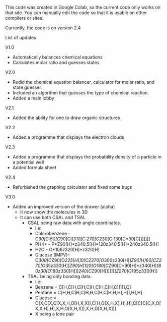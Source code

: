 This code was created in Google Colab, so the current code only works on that site.
You can manually edit the code so that it is usable on other compilers or sites.

Currently, the code is on version 2.4

List of updates

V1.0
  - Automatically balances chemical equations
  - Calculates molar ratio and guesses states

V2.0
  - Redid the chemical equation balancer, calculator for molar ratio, and state guesser.
  - Included an algorithm that guesses the type of chemical reaction.
  - Added a main lobby

V2.1
  - Added the ability for one to draw organic structures

V2.2
  - Added a programme that displays the electron clouds

V2.3
  - Added a programme that displays the probability density of a particle in a potential well
  - Added formula sheet

V2.4
  - Refurbished the graphing calculator and fixed some bugs

V3.0
  - Added an improved version of the drawer (alpha)
      - It now show the molecules in 3D
      - It can use both CSAL and TSAL
          - CSAL being raw data with angle coordinates.
               - i.e:
               - Chlorobenzene - C*90[C:50[C*90[Cl]*310[C:270[C*230[C:130[C*90[C]]]]]]]
               - PH4+          - P*Z90[H]*z340.5[H]*120z340.5[H]*240z340.5[H]
               - H2O           - O*106z320[H]*z320[H]
               - Glucose (IMPV)- C*300[C*Z90[O*225[H]]*0[C*Z270[O*300z330[H]]*Z90[H]*60[C*Z270[O*35z330[H]]*Z90[H]*120[O*180[C*Z90[C*90[H]*z340[H]*180z30[O*180z330[H]]]*240[C*Z90[H]]]]]]]*Z270[O*195z330[H]]
          - TSAL being only bonding data.
               - i.e:
               - Benzene       = C[H,C[H,C[H,C[H,C[H,C[H,C]]]]],C]
               - Pentane       = C[H,H,C[H,C[H,H,C[H,C[H,H,H],H]],H],H]
               - Glucose       = O[X,C[X,C[X,X,H,O[H,X,X]],C[H,O[X,H,X],H],H],C[C[C[C,X,O[X,X,H],H],X,H,O[X,H,X]],X,H,O[X,H,X]]]
               - X being a lone pair

